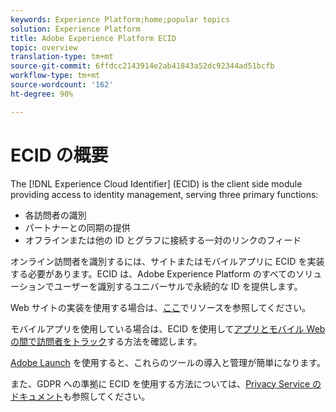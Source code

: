 ```yaml
---
keywords: Experience Platform;home;popular topics
solution: Experience Platform
title: Adobe Experience Platform ECID
topic: overview
translation-type: tm+mt
source-git-commit: 6ffdcc2143914e2ab41843a52dc92344ad51bcfb
workflow-type: tm+mt
source-wordcount: '162'
ht-degree: 90%

---
```



# ECID の概要

The [!DNL Experience Cloud Identifier] (ECID) is the client side module providing access to identity management, serving three primary functions:

- 各訪問者の識別
- パートナーとの同期の提供
- オフラインまたは他の ID とグラフに接続する一対のリンクのフィード

オンライン訪問者を識別するには、サイトまたはモバイルアプリに ECID を実装する必要があります。ECID は、Adobe Experience Platform のすべてのソリューションでユーザーを識別するユニバーサルで永続的な ID を提供します。

Web サイトの実装を使用する場合は、[ここ](https://docs.adobe.com/content/help/ja-JP/id-service/using/home.html)でリソースを参照してください。

モバイルアプリを使用している場合は、ECID を使用して[アプリとモバイル Web の間で訪問者をトラック](https://docs.adobe.com/content/help/ja-JP/mobile-services/ios/sdk-reference-ios/hybrid-app.html)する方法を確認します。

[Adobe Launch](https://docs.adobe.com/content/help/ja-JP/launch/using/overview.html) を使用すると、これらのツールの導入と管理が簡単になります。

また、GDPR への準拠に ECID を使用する方法については、[Privacy Service のドキュメント](../privacy-service/identity-data.md)も参照してください。

